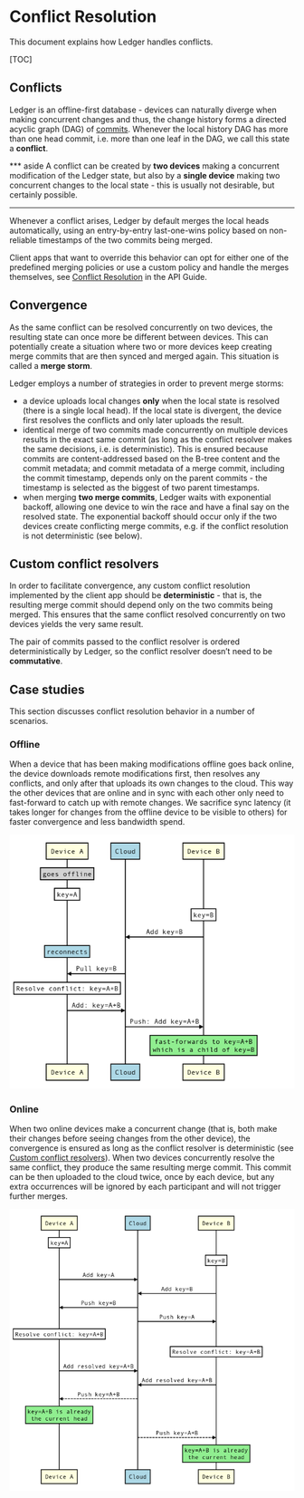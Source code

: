 # Conflict Resolution

This document explains how Ledger handles conflicts.

[TOC]

## Conflicts

Ledger is an offline-first database - devices can naturally diverge when making
concurrent changes and thus, the change history forms a directed acyclic graph
(DAG) of [commits](architecture.md#Storage). Whenever the local history DAG has
more than one head commit, i.e. more than one leaf in the DAG, we call this
state a **conflict**.

*** aside
A conflict can be created by **two devices** making a concurrent modification of
the Ledger state, but also by a **single device** making two concurrent changes
to the local state - this is usually not desirable, but certainly possible.
***

Whenever a conflict arises, Ledger by default merges the local heads
automatically, using an entry-by-entry last-one-wins policy based on
non-reliable timestamps of the two commits being merged.

Client apps that want to override this behavior can opt for either one of the
predefined merging policies or use a custom policy and handle the merges
themselves, see [Conflict Resolution](api_guide.md#Conflict-resolution) in the
API Guide.

## Convergence

As the same conflict can be resolved concurrently on two devices, the resulting
state can once more be different between devices. This can potentially create a
situation where two or more devices keep creating merge commits that are then
synced and merged again. This situation is called a **merge storm**.

Ledger employs a number of strategies in order to prevent merge storms:

 - a device uploads local changes **only** when the local state is resolved
   (there is a single local head). If the local state is divergent, the device
   first resolves the conflicts and only later uploads the result.
 - identical merge of two commits made concurrently on multiple devices results
   in the exact same commit (as long as the conflict resolver makes the same
   decisions, i.e. is deterministic). This is ensured because commits are
   content-addressed based on the B-tree content and the commit metadata; and
   commit metadata of a merge commit, including the commit timestamp, depends
   only on the parent commits - the timestamp is selected as the biggest of two
   parent timestamps.
 - when merging **two merge commits**, Ledger waits with exponential backoff,
   allowing one device to win the race and have a final say on the resolved state.
   The exponential backoff should occur only if the two devices create
   conflicting merge commits, e.g. if the conflict resolution is not
   deterministic (see below).

## Custom conflict resolvers

In order to facilitate convergence, any custom conflict resolution implemented
by the client app should be **deterministic** - that is, the resulting merge
commit should depend only on the two commits being merged. This ensures that the
same conflict resolved concurrently on two devices yields the very same result.

The pair of commits passed to the conflict resolver is ordered deterministically
by Ledger, so the conflict resolver doesn’t need to be **commutative**.

## Case studies

This section discusses conflict resolution behavior in a number of scenarios.

### Offline

When a device that has been making modifications offline goes back online, the
device downloads remote modifications first, then resolves any conflicts, and
only after that uploads its own changes to the cloud. This way the other devices
that are online and in sync with each other only need to fast-forward to catch
up with remote changes. We sacrifice sync latency (it takes longer for changes
from the offline device to be visible to others) for faster convergence and less
bandwidth spend.

![conflict_resolution_offline](conflict_resolution_offline.png)

### Online

When two online devices make a concurrent change (that is, both make their
changes before seeing changes from the other device), the convergence is ensured
as long as the conflict resolver is deterministic (see [Custom conflict
resolvers](#Custom-conflict-resolvers)). When two devices concurrently resolve
the same conflict, they produce the same resulting merge commit. This commit can
be then uploaded to the cloud twice, once by each device, but any extra
occurrences will be ignored by each participant and will not trigger further
merges.

![conflict_resolution_two_devices](conflict_resolution_two_devices.png)
